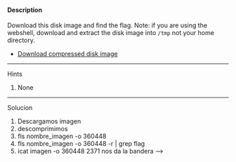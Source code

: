 #### Description

Download this disk image and find the flag. Note: if you are using the webshell, download and extract the disk image into `/tmp` not your home directory.

- [Download compressed disk image](https://artifacts.picoctf.net/c/137/disk.flag.img.gz)

---
Hints
1. None

---
Solucion
1. Descargamos imagen
2. descomprimimos
3. fls nombre_imagen -o 360448
4. fls nombre_imagen -o 360448 -r  | grep flag
5. icat  imagen -o 360448 2371 
nos da la bandera --> 